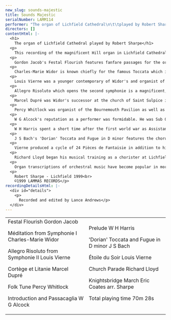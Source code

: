 ```yaml
---
new_slug: sounds-majestic
title: Sounds Majestic
serialNumber: LAMM114
performer: "The organ of Lichfield Cathedral\n\t\tplayed by Robert Sharpe"
directors: []
contentHtml: |-
  <h1>
    The organ of Lichfield Cathedral played by Robert Sharpe</h1>
  <p>
    This recording of the magnificent Hill organ in Lichfield Cathedral was made shortly before the dismantling of the instrument by Harrison &amp; Harrison for a major overhaul. We hope that you, the listener, will enjoy the programme of music recorded especially to show the organ's renowned range of colour and power.</p>
  <p>
    Gordon Jacob's Festal Flourish features fanfare passages for the organ's famous Tuba Mirabilis stop (positioned in the north transept case). After a quieter middle section based on the opening material, the piece builds to a stately conclusion.</p>
  <p>
    Charles-Marie Widor is known chiefly for the famous Toccata which is the finale of the fifth of his ten 'Symphonies' for organ. The last set of these were conceived as entities but the earlier ones are really just suites of contrasting pieces. Méditation from the first symphonie is a gentle movement in E flat minor; a mellifluous melody (for Flûte Harmonique) is accompanied on string stops before being joined by a counter-melody on the pedals.</p>
  <p>
    Louis Vierne was a younger contemporary of Widor's and organist of Notre Dame in Paris. His six organ symphonies follow a similar model to Widor's but are more unified and somewhat more colourful in their harmonic language.</p>
  <p>
    Allegro Risoluto which opens the second symphonie is a magnificent, dark, swaggering piece in E minor; the movement ends triumphally on the tutti, with a blazing major cadence.</p>
  <p>
    Marcel Dupré was Widor's successor at the church of Saint Sulpice in Paris; before his appointment there he spent a short period of time as acting organist at Notre Dame during Vierne's absence. Dupré's music is highly disciplined and often rigorously contrapuntal; his virtuoso technique was legendary and some of his works stretch the player (and instrument) to previously unknown limits. Cortège et Litanie however, is an early, gentler piece. Originally conceived for orchestra, the opening material gives way to a quasi-plainchant theme (heard first on the Flûte Harmonique). As the work develops, this theme is combined with the earlier one; a gradual crescendo then leads to the final thrilling toccata section over a tonic pedal.</p>
  <p>
    Percy Whitlock was organist of the Bournemouth Pavilion as well as holding a number of church positions; he wrote extensively for the organ and Folk Tune is from the collection Five Short Pieces. Its haunting melody is heard first on a flute and then a reed stop; the theme is then developed but soon returns to the flute before the hushed ending over the low thirty-two feet pedal.</p>
  <p>
    W G Alcock's reputation as a performer was formidable. He was Sub Organist at Westminster Abbey and then Organist at Salisbury Cathedral. His mighty Introduction and Passacaglia is dedicated to Harold Darke, a renowned Bach player. In a more Romantic vein, Alcock's work is clearly inspired by Bach's Passacaglia; the soft ending and gradual crescendo are a reminder of the style of Bach playing used by Darke and others on Britain's great Romantic organs. The piece is a tour de force of counterpoint and reaches a mighty conclusion with the Tuba (heard at the outset) coupled to the full organ.</p>
  <p>
    W H Harris spent a short time after the first world war as Assistant Organist at Lichfield Cathedral before moving to Oxford and then St George's Chapel, Windsor. This short Prelude from Four Short Pieces was written in Bach's church in Leipzig, St Thomas's. The influence of Bach is evident in its elegantly crafted phrases and flowing lines.</p>
  <p>
    J S Bach's 'Dorian' Toccata and Fugue in D minor features the choruses of the Great and Swell/Choir divisions of the organ in dialogue. On this recording, a scheme of registration something like that used in the past by Darke, Harris and Alcock on the great Romantic instruments of Britain has been adopted for the Fugue; a gradual crescendo to the full Swell and Great.</p>
  <p>
    Vierne produced a cycle of 24 Pièces de Fantaisie in addition to his organ symphonies. These use a highly developed impressionistic harmonic style to create the mood suggested by their picturesque titles. In Etoile du Soir, a single flute stop at the beginning leads to a canonic middle section (right hand and pedals with a rippling left hand accompaniment) then a final slower section again all illustrating the twinkling effect of the evening star-light.</p>
  <p>
    Richard Lloyd began his musical training as a chorister at Lichfield Cathedral under the well-known organist of that time, Ambrose Porter. Although perhaps best known for his choral works, Richard Lloyd has written a number of organ pieces in his colourful style. Church Parade has a stately, processional feel based around the trumpet-like opening motif.</p>
  <p>
    Organ transcriptions of orchestral music have become popular in more recent years, especially when they transfer to the resources of a large instrument as well as Eric Coates's Knightsbridge March, the last movement of his London Suite. Its 'big tunes' and fanfares are an ideal opportunity for an airing of some of the Lichfield organ's 'cinema' effects.</p>
  <p>
    Robert Sharpe - Lichfield 1999<br>
    ©1999 LAMMAS RECORDS</p>
recordingDetailsHtml: |-
  <div id="details">
    <p>
      Recorded and edited by Lance Andrews</p>
  </div>
---
```


<table class="tracktable">
  <tbody>
    <tr>
      <td class="column1">
        <span class="trackname">Festal Flourish</span><span class="composer"> Gordon Jacob</span>
        <p>
          <span class="trackname">Méditation from Symphonie I</span><span class="composer"> Charles-Marie Widor</span></p>
        <p>
          <span class="trackname">Allegro Risoluto from Symphonie II </span> <span class="composer"> Louis Vierne</span></p>
        <p>
          <span class="trackname">Cortège et Litanie </span> <span class="composer"> Marcel Dupré</span></p>
        <p>
          <span class="trackname">Folk Tune </span> <span class="composer">Percy Whitlock</span></p>
        <p>
          <span class="trackname">Introduction and Passacaglia </span> <span class="composer"> W G Alcock</span></p>
      </td>
      <td class="column2">
        <span class="trackname">Prelude </span> <span class="composer">W H Harris</span>
        <p>
          <span class="trackname">'Dorian' Toccata and Fugue in D minor</span><span class="composer"> J S Bach</span></p>
        <p>
          <span class="trackname">Étoile du Soir </span> <span class="composer"> Louis Vierne</span></p>
        <p>
          <span class="trackname">Church Parade </span> <span class="composer"> Richard Lloyd</span></p>
        <p>
          <span class="trackname">Knightsbridge March</span><span class="composer"> Eric Coates arr. Sharpe</span></p>
        <p>
          <span id="playingtime">Total playing time 70m 28s</span></p>
      </td>
    </tr>
  </tbody>
</table>
